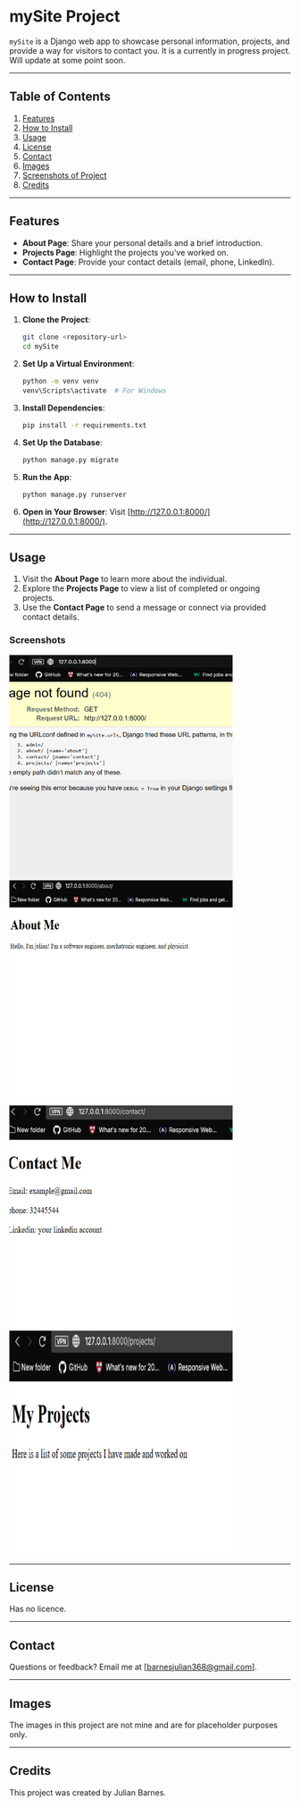 # mySite Project

`mySite` is a Django web app to showcase personal information, projects, and provide a way for visitors to contact you. It is a currently in progress project. Will update at some point soon.

---

## Table of Contents

1. [Features](#features)
2. [How to Install](#how-to-install)
3. [Usage](#usage)
4. [License](#license)
5. [Contact](#contact)
6. [Images](#images)
7. [Screenshots of Project](#screenshots-of-project)
8. [Credits](#credits)

---

## Features

- **About Page**: Share your personal details and a brief introduction.
- **Projects Page**: Highlight the projects you've worked on.
- **Contact Page**: Provide your contact details (email, phone, LinkedIn).

---

## How to Install

1. **Clone the Project**:
   ```bash
   git clone <repository-url>
   cd mySite
   ```

2. **Set Up a Virtual Environment**:
   ```bash
   python -m venv venv
   venv\Scripts\activate  # For Windows
   ```

3. **Install Dependencies**:
   ```bash
   pip install -r requirements.txt
   ```

4. **Set Up the Database**:
   ```bash
   python manage.py migrate
   ```

5. **Run the App**:
   ```bash
   python manage.py runserver
   ```

6. **Open in Your Browser**:
   Visit [http://127.0.0.1:8000/](http://127.0.0.1:8000/).

---

## Usage

1. Visit the **About Page** to learn more about the individual.
2. Explore the **Projects Page** to view a list of completed or ongoing projects.
3. Use the **Contact Page** to send a message or connect via provided contact details.

### Screenshots

<p text-align="center">
   <img src="screenshots2/Screenshot 1.png" width="400px" height="400px" alt="image of project"/>
   <img src="screenshots2/Screenshot 2.png" width="400px" height="400px" alt="image of project"/>
   <img src="screenshots2/Screenshot 3.png" width="400px" height="400px" alt="image of project"/>
   <img src="screenshots2/Screenshot 4.png" width="400px" height="400px" alt="image of project"/>
</p>

---

## License

Has no licence.

---

## Contact

Questions or feedback? Email me at [barnesjulian368@gmail.com].

---

## Images

The images in this project are not mine and are for placeholder purposes only.

---

## Credits

This project was created by Julian Barnes.
